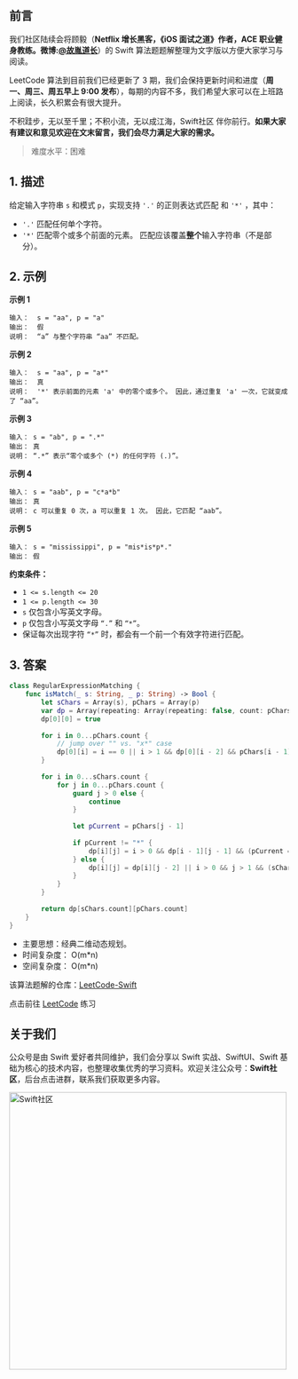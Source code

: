 ## 前言

我们社区陆续会将顾毅（**Netflix 增长黑客，《iOS 面试之道》作者，ACE 职业健身教练。微博:[@故胤道长](https://m.weibo.cn/u/1827884772 "@故胤道长")**）的 Swift 算法题题解整理为文字版以方便大家学习与阅读。

LeetCode 算法到目前我们已经更新了 3 期，我们会保持更新时间和进度（**周一、周三、周五早上 9:00 发布**），每期的内容不多，我们希望大家可以在上班路上阅读，长久积累会有很大提升。

不积跬步，无以至千里；不积小流，无以成江海，Swift社区 伴你前行。**如果大家有建议和意见欢迎在文末留言，我们会尽力满足大家的需求。**

> 难度水平：困难

## 1. 描述
给定输入字符串 `s` 和模式 `p`，实现支持 `'.'` 的正则表达式匹配 和 `'*'` ，其中：
  - `'.'` 匹配任何单个字符。
  - `'*'` 匹配零个或多个前面的元素。
匹配应该覆盖**整个**输入字符串（不是部分）。

## 2. 示例

**示例 1**

```
输入：  s = "aa", p = "a"
输出：  假
说明：  “a” 与整个字符串 “aa” 不匹配。
```

**示例 2**

```
输入：  s = "aa", p = "a*"
输出：  真
说明：  '*' 表示前面的元素 'a' 中的零个或多个。 因此，通过重复 'a' 一次，它就变成了 “aa”。
```

**示例 3**

```
输入： s = "ab", p = ".*"
输出： 真
说明： “.*” 表示“零个或多个 (*) 的任何字符 (.)”。
```

**示例 4**

```
输入： s = "aab", p = "c*a*b"
输出： 真
说明： c 可以重复 0 次，a 可以重复 1 次。 因此，它匹配 “aab”。

```

**示例 5**

```
输入： s = "mississippi", p = "mis*is*p*."
输出： 假
```

**约束条件：**
  - `1 <= s.length <= 20`
  - `1 <= p.length <= 30`
  - `s` 仅包含小写英文字母。
  - `p` 仅包含小写英文字母 `“.”` 和 `“*”`。
  - 保证每次出现字符 `“*”` 时，都会有一个前一个有效字符进行匹配。

## 3. 答案

```swift
class RegularExpressionMatching {
    func isMatch(_ s: String, _ p: String) -> Bool {
        let sChars = Array(s), pChars = Array(p)
        var dp = Array(repeating: Array(repeating: false, count: pChars.count + 1), count: sChars.count + 1)
        dp[0][0] = true
        
        for i in 0...pChars.count {
        	// jump over "" vs. "x*" case
            dp[0][i] = i == 0 || i > 1 && dp[0][i - 2] && pChars[i - 1] == "*"
        }
        
        for i in 0...sChars.count {
            for j in 0...pChars.count {
                guard j > 0 else {
                    continue
                }
                
                let pCurrent = pChars[j - 1]
                
                if pCurrent != "*" {
                    dp[i][j] = i > 0 && dp[i - 1][j - 1] && (pCurrent == "." || pCurrent == sChars[i - 1])
                } else {
                    dp[i][j] = dp[i][j - 2] || i > 0 && j > 1 && (sChars[i - 1] == pChars[j - 2] || pChars[j - 2] == ".") && dp[i - 1][j]
                }
            }
        }
        
        return dp[sChars.count][pChars.count]
    }
}
```

* 主要思想：经典二维动态规划。
* 时间复杂度： O(m*n)
* 空间复杂度： O(m*n)

该算法题解的仓库：[LeetCode-Swift](https://github.com/soapyigu/LeetCode-Swift "LeetCode-Swift")

点击前往 [LeetCode](https://leetcode.com/problems/regular-expression-matching/ "LeetCode") 练习

## 关于我们

公众号是由 Swift 爱好者共同维护，我们会分享以 Swift 实战、SwiftUI、Swift 基础为核心的技术内容，也整理收集优秀的学习资料。欢迎关注公众号：**Swift社区**，后台点击进群，联系我们获取更多内容。

<img width="500" alt="Swift社区" src="https://user-images.githubusercontent.com/24238160/132703149-34121c6c-fd18-491c-a697-58a0fabf3060.png">
